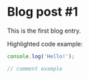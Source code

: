 # Blog post #1

This is the first blog entry.

Highlighted code example:
```js
console.log('Hello!');

// comment example
```